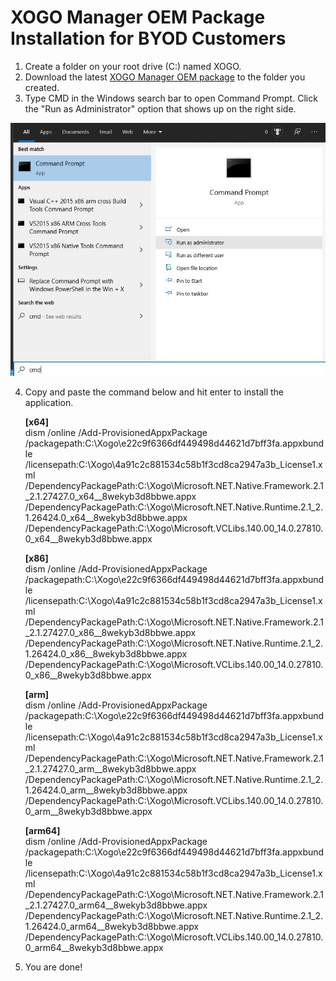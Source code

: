 # XOGO Manager OEM Package Installation for BYOD Customers

1. Create a folder on your root drive (C:) named XOGO.
2. Download the latest [XOGO Manager OEM package](https://xogoarchive.blob.core.windows.net/manager-oem-packages/XOGO.Mobile.UWP_2.0.25.0_x86_x64_ARM_bundle.appxupload_Windows10_PreinstallKit.zip?st=2020-03-18T14%3A25%3A00Z&se=2021-03-20T14%3A25%3A00Z&sp=r&sv=2018-03-28&sr=b&sig=IDNwHZd0OIe%2F7C150w6bKkT%2FD27zEhTAyk%2FK5sj2XmE%3D) to the folder you created.
3. Type CMD in the Windows search bar to open Command Prompt. Click the "Run as Administrator" option that shows up on the right side. 

![](admin-command-prompt.jpg)

4. Copy and paste the command below and hit enter to install the application. 

    **[x64]**  
    dism /online /Add-ProvisionedAppxPackage /packagepath:C:\Xogo\e22c9f6366df449498d44621d7bff3fa.appxbundle /licensepath:C:\Xogo\4a91c2c881534c58b1f3cd8ca2947a3b_License1.xml /DependencyPackagePath:C:\Xogo\Microsoft.NET.Native.Framework.2.1_2.1.27427.0_x64__8wekyb3d8bbwe.appx /DependencyPackagePath:C:\Xogo\Microsoft.NET.Native.Runtime.2.1_2.1.26424.0_x64__8wekyb3d8bbwe.appx /DependencyPackagePath:C:\Xogo\Microsoft.VCLibs.140.00_14.0.27810.0_x64__8wekyb3d8bbwe.appx

    **[x86]**  
    dism /online /Add-ProvisionedAppxPackage /packagepath:C:\Xogo\e22c9f6366df449498d44621d7bff3fa.appxbundle /licensepath:C:\Xogo\4a91c2c881534c58b1f3cd8ca2947a3b_License1.xml /DependencyPackagePath:C:\Xogo\Microsoft.NET.Native.Framework.2.1_2.1.27427.0_x86__8wekyb3d8bbwe.appx /DependencyPackagePath:C:\Xogo\Microsoft.NET.Native.Runtime.2.1_2.1.26424.0_x86__8wekyb3d8bbwe.appx /DependencyPackagePath:C:\Xogo\Microsoft.VCLibs.140.00_14.0.27810.0_x86__8wekyb3d8bbwe.appx
    
    **[arm]**  
    dism /online /Add-ProvisionedAppxPackage /packagepath:C:\Xogo\e22c9f6366df449498d44621d7bff3fa.appxbundle /licensepath:C:\Xogo\4a91c2c881534c58b1f3cd8ca2947a3b_License1.xml /DependencyPackagePath:C:\Xogo\Microsoft.NET.Native.Framework.2.1_2.1.27427.0_arm__8wekyb3d8bbwe.appx /DependencyPackagePath:C:\Xogo\Microsoft.NET.Native.Runtime.2.1_2.1.26424.0_arm__8wekyb3d8bbwe.appx /DependencyPackagePath:C:\Xogo\Microsoft.VCLibs.140.00_14.0.27810.0_arm__8wekyb3d8bbwe.appx
    
    **[arm64]**  
    dism /online /Add-ProvisionedAppxPackage /packagepath:C:\Xogo\e22c9f6366df449498d44621d7bff3fa.appxbundle /licensepath:C:\Xogo\4a91c2c881534c58b1f3cd8ca2947a3b_License1.xml /DependencyPackagePath:C:\Xogo\Microsoft.NET.Native.Framework.2.1_2.1.27427.0_arm64__8wekyb3d8bbwe.appx /DependencyPackagePath:C:\Xogo\Microsoft.NET.Native.Runtime.2.1_2.1.26424.0_arm64__8wekyb3d8bbwe.appx /DependencyPackagePath:C:\Xogo\Microsoft.VCLibs.140.00_14.0.27810.0_arm64__8wekyb3d8bbwe.appx

5. You are done!
